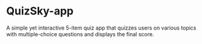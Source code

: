 # QuizSky-app
A simple yet interactive 5-item quiz app that quizzes users on various topics with multiple-choice questions and displays the final score. 
